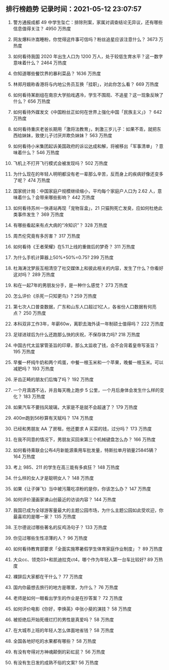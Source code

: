 
## 排行榜趋势 记录时间：2021-05-12 23:07:57
  
  1. 警方通报成都 49 中学生坠亡：排除刑案，家属对调查结论无异议，还有哪些信息值得关注？ 4950 万热度
    
  2. 网友爆料许嵩睡粉，你觉得这件事可信吗？粉丝追星应该注意什么？ 3673 万热度
    
  3. 如何看待我国 2020 年出生人口为 1200 万人，处于较低生育水平？这一数字意味着什么？ 2464 万热度
    
  4. 你知道哪些餐饮界的暴利菜品？ 1636 万热度
    
  5. 林郑月娥称香港将与内地公务员互换「挂职」，对此你怎么看？ 669 万热度
    
  6. 如何看待某剧组在南京大学拍戏遇冷，学生不围观、不追星？这一现象反映了什么？ 656 万热度
    
  7. 如何看待外媒发文《中国粉丝正如何在世界上强化中国「民族主义」》？ 642 万热度
    
  8. 如何看待重庆老爸长期用「激将法教育」，刺激三岁儿子：如果不乖，就把东西给妹妹，致使儿子讨厌并欺负妹妹？ 563 万热度
    
  9. 如何看待小米集团起诉美国政府的诉讼达成和解，将被移出「军事清单」？意味着什么？ 546 万热度
    
  10. 飞机上不打开飞行模式会被发现吗？ 502 万热度
    
  11. 为什么现在的年轻人明明都没有老一辈那么辛苦，反而身上的疾病好像还变多了呢？ 474 万热度
    
  12. 国家统计局：中国家庭户规模继续缩小，平均每个家庭户人口为 2.62 人，意味着什么？会带来哪些影响？ 442 万热度
    
  13. 如何看待苏州一快递站再现「宠物盲盒」，21 只猫狗死亡发臭，应如何杜绝此类事件发生？ 369 万热度
    
  14. 有哪些看起来有点大病的“冷知识”？ 328 万热度
    
  15. 周杰伦究竟有多厉害？ 317 万热度
    
  16. 如何看待《王者荣耀》在5.11上线的重做后的梦奇？ 311 万热度
    
  17. 为什么手机计算器上50%+50%=0.75? 299 万热度
    
  18. 杜海涛沈梦辰互相清空了社交媒体上和彼此相关的内容，发生了什么？你看好这对吗？ 289 万热度
    
  19. 和在一起7年的男朋友分手，是一种什么感觉？ 273 万热度
    
  20. 怎么评价《杀死一只知更鸟》? 259 万热度
    
  21. 第七次人口普查数据，广东和山东人口超过1亿人，各省份人口数据有何亮点？ 250 万热度
    
  22. 本科双非工作3年，年薪60w，离职去海外读一年制硕士值得吗？ 222 万热度
    
  23. 足球进球后为什么还跑那么快的庆祝，不保存体力吗? 218 万热度
    
  24. 中国古代太监掌管圣旨的印章，那么太监收了钱，会不会背着皇帝写圣旨？ 195 万热度
    
  25. 早餐一杯纯牛奶和两个鸡蛋，中餐一根玉米和一个苹果，晚餐一根玉米。可以减肥吗？ 193 万热度
    
  26. 牙齿正畸的朋友们后悔了吗？ 192 万热度
    
  27. 一个月滴酒不沾，并且每天晚上跑步 5 公里，一个月后身体会发生什么样的变化？ 183 万热度
    
  28. 如果汽车不要挡风玻璃，大家是不是就不会超速了？ 179 万热度
    
  29. 400m跑到56秒算有天赋吗？ 174 万热度
    
  30. 已经和男朋友 AA 了房租，他还要求 A 买菜的钱，过分吗？ 173 万热度
    
  31. 在我不同意的情况下，男朋友买回来第三个机械键盘怎么办？ 166 万热度
    
  32. 如何看待乘联会公布4月新能源乘用车批发量，特斯拉单月销量25845辆？ 164 万热度
    
  33. 考上 985、211 的学生在高三能有多疯狂？ 148 万热度
    
  34. 什么样的女人才是聪明女人？ 148 万热度
    
  35. 如果《让子弹飞》当中被污蔑吃凉粉的是你，你该怎么办？ 147 万热度
    
  36. 如何评价漫画家谏山创最近的访谈内容？ 144 万热度
    
  37. 我国已成为全球游客量最大的主题公园市场，为什么主题公园如此受欢迎，你最喜欢的是哪一家？ 135 万热度
    
  38. 王尔德说过哪些著名的反鸡汤句子？ 133 万热度
    
  39. 你见过哪些生性凉薄的人？ 96 万热度
    
  40. 如何看待教育部要求「全面实施寒暑假学生体育家庭作业制度」？ 89 万热度
    
  41. 大众cc、领克03+和凯迪拉克ct4，哪个作为年轻人第一台车比较好? 89 万热度
    
  42. 裸辞后大家都在干什么？ 77 万热度
    
  43. 国内你最想去旅行的地方是哪里，为什么？ 76 万热度
    
  44. 老师是如何一眼看出学生的作业是在抄答案？ 72 万热度
    
  45. 如何评价电影《你好，李焕英》中张小斐的演技？ 58 万热度
    
  46. 被拒绝后开始死缠烂打的男性是真爱吗？ 58 万热度
    
  47. 在大城市上班的年轻人怎么体面地省钱？ 58 万热度
    
  48. 全国各地好吃的水果都有哪些？ 58 万热度
    
  49. 有没有夸得对方神魂颠倒的彩虹屁？ 56 万热度
    
  50. 有没有生日发的成熟不俗的文案? 56 万热度
    